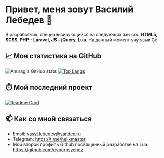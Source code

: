 # Привет, меня зовут Василий Лебедев 👋

Я разработчик, специализирующийся на следующих языках: **HTML5, SCSS, PHP - Laravel, JS - jQuery, Lua**.
На данный момент учу язык Go.

## 📈 Моя статистика на GitHub

![Anurag's GitHub stats](https://github-readme-stats.vercel.app/api?username=v-lebedev&theme=midnight-purple&show_icons=true)
[![Top Langs](https://github-readme-stats.vercel.app/api/top-langs/?username=v-lebedev&theme=midnight-purple&layout=donut)]()

## ⏱️ Мой последний проект

[![Readme Card](https://github-readme-stats.vercel.app/api/pin/?username=v-lebedev&theme=midnight-purple&repo=1C-educational-projects)]()

## 📫 Как со мной связаться

- Email: vasyl.lebedev@yandex.ru
- Telegram: https://t.me/helixmaster
- Мой второй профиль Github посвященный разработке на Lua: https://github.com/cyberpsychoz
